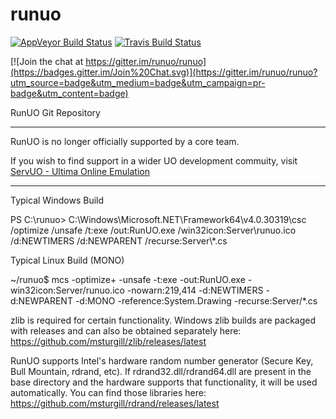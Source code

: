 runuo
=====

[![AppVeyor Build Status](https://ci.appveyor.com/api/projects/status/4tjo91e4qotjtsgq?svg=true)](https://ci.appveyor.com/project/ms/runuo) [![Travis Build Status](https://travis-ci.org/runuo/runuo.svg)](https://travis-ci.org/runuo/runuo)

[![Join the chat at https://gitter.im/runuo/runuo](https://badges.gitter.im/Join%20Chat.svg)](https://gitter.im/runuo/runuo?utm_source=badge&utm_medium=badge&utm_campaign=pr-badge&utm_content=badge)

RunUO Git Repository

*** 
RunUO is no longer officially supported by a core team.

If you wish to find support in a wider UO development commuity, visit [ServUO - Ultima Online Emulation](http://www.servuo.com)
***

Typical Windows Build

PS C:\runuo> C:\Windows\Microsoft.NET\Framework64\v4.0.30319\csc /optimize /unsafe /t:exe /out:RunUO.exe /win32icon:Server\runuo.ico /d:NEWTIMERS /d:NEWPARENT /recurse:Server\\*.cs


Typical Linux Build (MONO)

~/runuo$ mcs -optimize+ -unsafe -t:exe -out:RunUO.exe -win32icon:Server/runuo.ico -nowarn:219,414 -d:NEWTIMERS -d:NEWPARENT -d:MONO -reference:System.Drawing -recurse:Server/*.cs


zlib is required for certain functionality. Windows zlib builds are packaged with releases and can also be obtained separately here: https://github.com/msturgill/zlib/releases/latest

RunUO supports Intel's hardware random number generator (Secure Key, Bull Mountain, rdrand, etc). If rdrand32.dll/rdrand64.dll are present in the base directory and the hardware supports that functionality, it will be used automatically. You can find those libraries here: https://github.com/msturgill/rdrand/releases/latest
